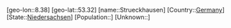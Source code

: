 ﻿---
location: [53.32,8.38]
type: City
tags:
- geo/City


SpocWebEntityId: 34630
isDeleted: false
confidential: public

---
[geo-lon::8.38]
[geo-lat::53.32]
[name::Strueckhausen]
[Country::[Germany](geo/Continent/Europe/Germany.md)]
[State::[Niedersachsen](geo/Continent/Europe/Germany/Niedersachsen.md)]
[Population::]
[Unknown::]

